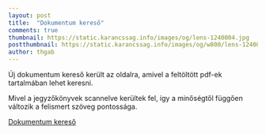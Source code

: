 ```yaml
---
layout: post
title:  "Dokumentum kereső"
comments: true
thumbnail: https://static.karancssag.info/images/og/lens-1240004.jpg
postthumbnail: https://static.karancssag.info/images/og/w800/lens-1240004.jpg
author: thgab
---
```


Új dokumentum kereső került az oldalra, amivel a feltöltött pdf-ek tartalmában lehet keresni.
<!--more-->
Mivel a jegyzőkönyvek scannelve kerültek fel, így a minőségtől függően változik a felismert szöveg pontossága.

[Dokumentum kereső][1]

[1]:/kereso/
